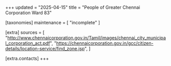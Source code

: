+++
updated = "2025-04-15"
title = "People of Greater Chennai Corporation Ward 83"

[taxonomies]
maintenance = [
    "incomplete"
]

[extra]
sources = [
    "http://www.chennaicorporation.gov.in/Tamil/images/chennai_city_municipal_corporation_act.pdf",
    "https://chennaicorporation.gov.in/gcc/citizen-details/location-service/find_zone.jsp",
]

[extra.contacts]
+++
